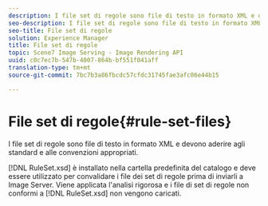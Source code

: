 ```yaml
---
description: I file set di regole sono file di testo in formato XML e devono aderire agli standard e alle convenzioni appropriati.
seo-description: I file set di regole sono file di testo in formato XML e devono aderire agli standard e alle convenzioni appropriati.
seo-title: File set di regole
solution: Experience Manager
title: File set di regole
topic: Scene7 Image Serving - Image Rendering API
uuid: c0c7ec7b-547b-4007-864b-bf551f041aff
translation-type: tm+mt
source-git-commit: 7bc7b3a86fbcdc57cfdc31745fae3afc06e44b15

---
```



# File set di regole{#rule-set-files}

I file set di regole sono file di testo in formato XML e devono aderire agli standard e alle convenzioni appropriati.

[!DNL RuleSet.xsd] è installato nella cartella predefinita del catalogo e deve essere utilizzato per convalidare i file dei set di regole prima di inviarli a Image Server. Viene applicata l&#39;analisi rigorosa e i file di set di regole non conformi a [!DNL RuleSet.xsd] non vengono caricati.